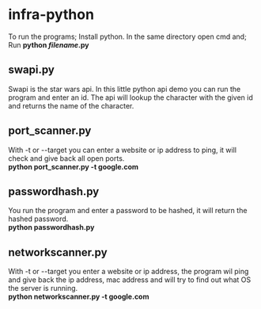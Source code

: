 # infra-python
To run the programs;
Install python.
In the same directory open cmd and;<br>
Run **python *filename*.py**

## swapi.py
Swapi is the star wars api. In this little python api demo you can run the program and enter an id.
The api will lookup the character with the given id and returns the name of the character.

## port_scanner.py
With -t or --target you can enter a website or ip address to ping, it will check and give back all open ports.<br>
**python port_scanner.py -t google.com**

## passwordhash.py
You run the program and enter a password to be hashed, it will return the hashed password.<br>
**python passwordhash.py**

## networkscanner.py
With -t or --target you enter a website or ip address, the program wil ping and give back the ip address, mac address and will try to find out what OS the server is running.<br>
**python networkscanner.py -t google.com**